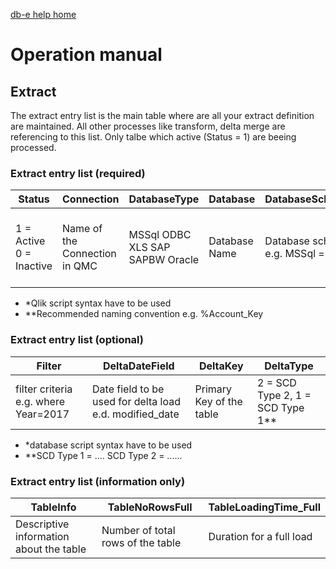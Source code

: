 [db-e help home](/index.md)

# Operation manual

## Extract

The extract entry list is the main table where are all your extract definition are maintained. All other processes like transform, delta merge are referencing to this list. Only talbe which active (Status = 1) are beeing processed.


### Extract entry list (required)

| Status | Connection | DatabaseType | Database | DatabaseSchema | TableSQL | TableSave | TableSaveLocation | PrimaryKey | PrimaryKeyName | FullLoad | NoRecords |
| --- | --- | --- | --- | --- | --- | --- | --- | --- | --- | --- | --- |
| 1 = Active 0 = Inactive | Name of the Connection in QMC | MSSql ODBC XLS SAP SAPBW Oracle | Database Name |  Database schema e.g. MSSql = .dbo | Table name in the database | Name of the QVD table to be saved | Folder Name where to QVD should be saved | definition of the primary key* | Name of the Primary Key** | 1 = Full Load 0 = Delta Load | No. of records to be loaded. Set to 999999999999 of all shall be loaded | 


- *Qlik script syntax have to be used
- **Recommended naming convention e.g. %Account_Key

### Extract entry list (optional)

| Filter | DeltaDateField | DeltaKey | DeltaType | 
| --- | --- | --- | --- | 
| filter criteria e.g. where Year=2017  | Date field to be used for delta load e.d. modified_date | Primary Key of the table | 2 = SCD Type 2, 1 = SCD Type 1** |


- *database script syntax have to be used
- **SCD Type 1 = .... SCD Type 2 = ......

### Extract entry list (information only)

| TableInfo | TableNoRowsFull | TableLoadingTime_Full |
| --- | --- | --- | 
| Descriptive information about the table  | Number of total rows of the table | Duration for a full load |



